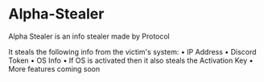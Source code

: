 # Alpha-Stealer
Alpha Stealer is an info stealer made by Protocol

It steals the following info from the victim's system:
• IP Address
• Discord Token
• OS Info
• If OS is activated then it also steals the Activation Key
• More features coming soon
